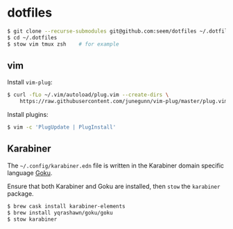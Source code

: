 # dotfiles

```bash
$ git clone --recurse-submodules git@github.com:seem/dotfiles ~/.dotfiles
$ cd ~/.dotfiles
$ stow vim tmux zsh    # for example
```

## vim

Install `vim-plug`:

```bash
$ curl -fLo ~/.vim/autoload/plug.vim --create-dirs \
    https://raw.githubusercontent.com/junegunn/vim-plug/master/plug.vim
```

Install plugins:

```bash
$ vim -c 'PlugUpdate | PlugInstall'
```

## Karabiner

The `~/.config/karabiner.edn` file is written in the Karabiner domain specific language [Goku](https://github.com/yqrashawn/GokuRakuJoudo).

Ensure that both Karabiner and Goku are installed, then `stow` the `karabiner` package.

```bash
$ brew cask install karabiner-elements
$ brew install yqrashawn/goku/goku
$ stow karabiner
```
